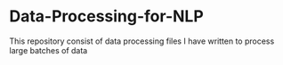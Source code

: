 # Data-Processing-for-NLP
This repository consist of data processing files I have written to process large batches of data
